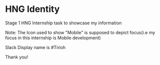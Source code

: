 # HNG Identity

Stage 1 HNG Internship task to showcase my information

Note: The Icon used to show "Mobile" is supposed to depict focus(i.e my focus in this internship is Mobile development)

Slack Display name is #Tirioh


Thank you!


